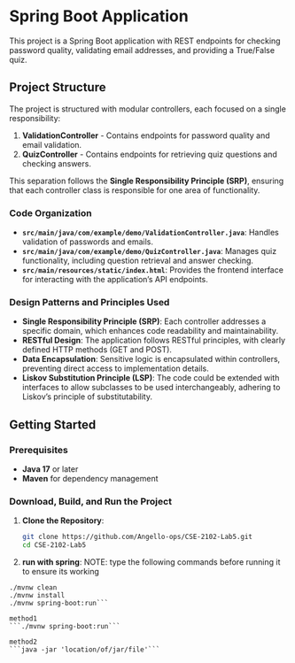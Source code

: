 # Spring Boot Application

This project is a Spring Boot application with REST endpoints for checking password quality, validating email addresses, and providing a True/False quiz.

## Project Structure

The project is structured with modular controllers, each focused on a single responsibility:

1. **ValidationController** - Contains endpoints for password quality and email validation.
2. **QuizController** - Contains endpoints for retrieving quiz questions and checking answers.

This separation follows the **Single Responsibility Principle (SRP)**, ensuring that each controller class is responsible for one area of functionality.

### Code Organization

- **`src/main/java/com/example/demo/ValidationController.java`**: Handles validation of passwords and emails.
- **`src/main/java/com/example/demo/QuizController.java`**: Manages quiz functionality, including question retrieval and answer checking.
- **`src/main/resources/static/index.html`**: Provides the frontend interface for interacting with the application’s API endpoints.

### Design Patterns and Principles Used

- **Single Responsibility Principle (SRP)**: Each controller addresses a specific domain, which enhances code readability and maintainability.
- **RESTful Design**: The application follows RESTful principles, with clearly defined HTTP methods (GET and POST).
- **Data Encapsulation**: Sensitive logic is encapsulated within controllers, preventing direct access to implementation details.
- **Liskov Substitution Principle (LSP)**: The code could be extended with interfaces to allow subclasses to be used interchangeably, adhering to Liskov’s principle of substitutability.

## Getting Started

### Prerequisites

- **Java 17** or later
- **Maven** for dependency management

### Download, Build, and Run the Project

1. **Clone the Repository**:
   ```bash
   git clone https://github.com/Angello-ops/CSE-2102-Lab5.git
   cd CSE-2102-Lab5
2. **run with spring**:
   NOTE: type the following commands before running it to ensure its working
 ```
./mvnw clean
./mvnw install
./mvnw spring-boot:run```
   
 method1
```./mvnw spring-boot:run```

method2
```java -jar 'location/of/jar/file'```
